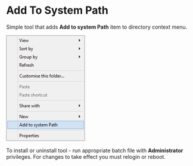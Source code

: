 Add To System Path
==================

Simple tool that adds **Add to system Path** item to directory context menu.

![Screenshot](Screenshot.png)

To install or uninstall tool - run appropriate batch file with **Administrator** privileges. For changes to take effect you must relogin or reboot.